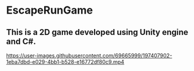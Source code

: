 # EscapeRunGame
## This is a 2D game developed using Unity engine and C#.






https://user-images.githubusercontent.com/69665999/197407902-1eba7dbd-e029-4bb1-b528-e16772df80c9.mp4

